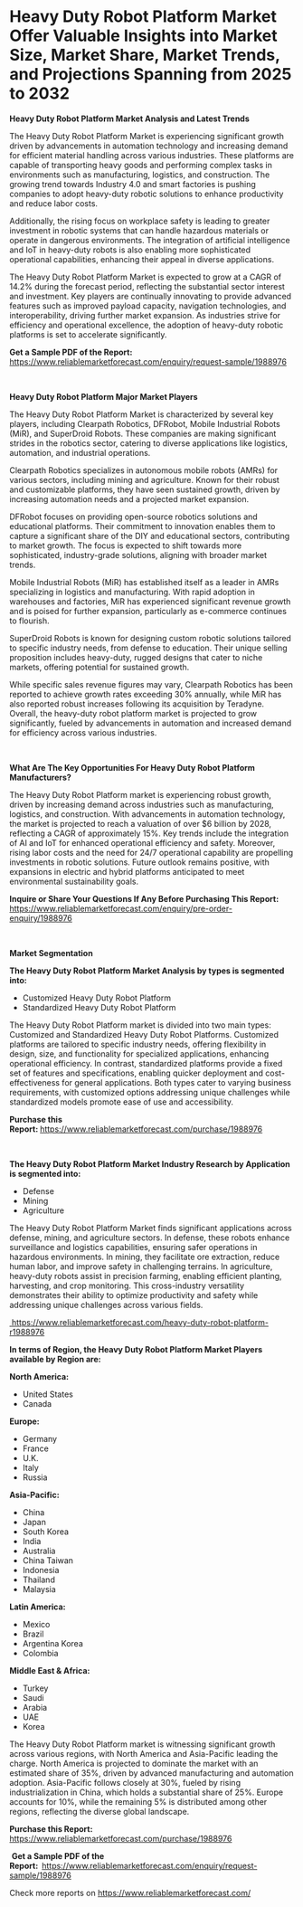 <p><h1>Heavy Duty Robot Platform Market Offer Valuable Insights into Market Size, Market Share, Market Trends, and Projections Spanning from 2025 to 2032</h1></p><p><strong>Heavy Duty Robot Platform Market Analysis and Latest Trends</strong></p>
<p><p>The Heavy Duty Robot Platform Market is experiencing significant growth driven by advancements in automation technology and increasing demand for efficient material handling across various industries. These platforms are capable of transporting heavy goods and performing complex tasks in environments such as manufacturing, logistics, and construction. The growing trend towards Industry 4.0 and smart factories is pushing companies to adopt heavy-duty robotic solutions to enhance productivity and reduce labor costs.</p><p>Additionally, the rising focus on workplace safety is leading to greater investment in robotic systems that can handle hazardous materials or operate in dangerous environments. The integration of artificial intelligence and IoT in heavy-duty robots is also enabling more sophisticated operational capabilities, enhancing their appeal in diverse applications.</p><p>The Heavy Duty Robot Platform Market is expected to grow at a CAGR of 14.2% during the forecast period, reflecting the substantial sector interest and investment. Key players are continually innovating to provide advanced features such as improved payload capacity, navigation technologies, and interoperability, driving further market expansion. As industries strive for efficiency and operational excellence, the adoption of heavy-duty robotic platforms is set to accelerate significantly.</p></p>
<p><strong>Get a Sample PDF of the Report:&nbsp;</strong> <a href="https://www.reliablemarketforecast.com/enquiry/request-sample/1988976?utm_campaign=2289&utm_medium=2&utm_source=Github&utm_content=ia&utm_term=20022025&utm_id=heavy-duty-robot-platform">https://www.reliablemarketforecast.com/enquiry/request-sample/1988976</a></p>
<p>&nbsp;</p>
<p><strong>Heavy Duty Robot Platform Major Market Players</strong></p>
<p><p>The Heavy Duty Robot Platform Market is characterized by several key players, including Clearpath Robotics, DFRobot, Mobile Industrial Robots (MiR), and SuperDroid Robots. These companies are making significant strides in the robotics sector, catering to diverse applications like logistics, automation, and industrial operations.</p><p>Clearpath Robotics specializes in autonomous mobile robots (AMRs) for various sectors, including mining and agriculture. Known for their robust and customizable platforms, they have seen sustained growth, driven by increasing automation needs and a projected market expansion.</p><p>DFRobot focuses on providing open-source robotics solutions and educational platforms. Their commitment to innovation enables them to capture a significant share of the DIY and educational sectors, contributing to market growth. The focus is expected to shift towards more sophisticated, industry-grade solutions, aligning with broader market trends.</p><p>Mobile Industrial Robots (MiR) has established itself as a leader in AMRs specializing in logistics and manufacturing. With rapid adoption in warehouses and factories, MiR has experienced significant revenue growth and is poised for further expansion, particularly as e-commerce continues to flourish.</p><p>SuperDroid Robots is known for designing custom robotic solutions tailored to specific industry needs, from defense to education. Their unique selling proposition includes heavy-duty, rugged designs that cater to niche markets, offering potential for sustained growth.</p><p>While specific sales revenue figures may vary, Clearpath Robotics has been reported to achieve growth rates exceeding 30% annually, while MiR has also reported robust increases following its acquisition by Teradyne. Overall, the heavy-duty robot platform market is projected to grow significantly, fueled by advancements in automation and increased demand for efficiency across various industries.</p></p>
<p>&nbsp;</p>
<p><strong>What Are The Key Opportunities For Heavy Duty Robot Platform Manufacturers?</strong></p>
<p><p>The Heavy Duty Robot Platform market is experiencing robust growth, driven by increasing demand across industries such as manufacturing, logistics, and construction. With advancements in automation technology, the market is projected to reach a valuation of over $6 billion by 2028, reflecting a CAGR of approximately 15%. Key trends include the integration of AI and IoT for enhanced operational efficiency and safety. Moreover, rising labor costs and the need for 24/7 operational capability are propelling investments in robotic solutions. Future outlook remains positive, with expansions in electric and hybrid platforms anticipated to meet environmental sustainability goals.</p></p>
<p><strong>Inquire or Share Your Questions If Any Before Purchasing This Report:</strong> <a href="https://www.reliablemarketforecast.com/enquiry/pre-order-enquiry/1988976?utm_campaign=2289&utm_medium=2&utm_source=Github&utm_content=ia&utm_term=20022025&utm_id=heavy-duty-robot-platform">https://www.reliablemarketforecast.com/enquiry/pre-order-enquiry/1988976</a></p>
<p>&nbsp;</p>
<p><strong>Market Segmentation</strong></p>
<p><strong>The Heavy Duty Robot Platform Market Analysis by types is segmented into:</strong></p>
<p><ul><li>Customized Heavy Duty Robot Platform</li><li>Standardized Heavy Duty Robot Platform</li></ul></p>
<p><p>The Heavy Duty Robot Platform market is divided into two main types: Customized and Standardized Heavy Duty Robot Platforms. Customized platforms are tailored to specific industry needs, offering flexibility in design, size, and functionality for specialized applications, enhancing operational efficiency. In contrast, standardized platforms provide a fixed set of features and specifications, enabling quicker deployment and cost-effectiveness for general applications. Both types cater to varying business requirements, with customized options addressing unique challenges while standardized models promote ease of use and accessibility.</p></p>
<p><strong>Purchase this Report:&nbsp;</strong><a href="https://www.reliablemarketforecast.com/purchase/1988976?utm_campaign=2289&utm_medium=2&utm_source=Github&utm_content=ia&utm_term=20022025&utm_id=heavy-duty-robot-platform">https://www.reliablemarketforecast.com/purchase/1988976</a></p>
<p>&nbsp;</p>
<p><strong>The Heavy Duty Robot Platform Market Industry Research by Application is segmented into:</strong></p>
<p><ul><li>Defense</li><li>Mining</li><li>Agriculture</li></ul></p>
<p><p>The Heavy Duty Robot Platform Market finds significant applications across defense, mining, and agriculture sectors. In defense, these robots enhance surveillance and logistics capabilities, ensuring safer operations in hazardous environments. In mining, they facilitate ore extraction, reduce human labor, and improve safety in challenging terrains. In agriculture, heavy-duty robots assist in precision farming, enabling efficient planting, harvesting, and crop monitoring. This cross-industry versatility demonstrates their ability to optimize productivity and safety while addressing unique challenges across various fields.</p></p>
<p><a href="https://www.reliablemarketforecast.com/heavy-duty-robot-platform-r1988976?utm_campaign=2289&utm_medium=2&utm_source=Github&utm_content=ia&utm_term=20022025&utm_id=heavy-duty-robot-platform">&nbsp;https://www.reliablemarketforecast.com/heavy-duty-robot-platform-r1988976</a></p>
<p><strong>In terms of Region, the Heavy Duty Robot Platform Market Players available by Region are:</strong></p>
<p>
    <p> <strong> North America: </strong>
        <ul>
            <li>United States</li>
            <li>Canada</li>
        </ul>
        </p> 
    <p> <strong> Europe: </strong>
        <ul>
            <li>Germany</li>
            <li>France</li>
            <li>U.K.</li>
            <li>Italy</li>
            <li>Russia</li>
        </ul>
        </p> 
    <p> <strong> Asia-Pacific: </strong>
        <ul>
            <li>China</li>
            <li>Japan</li>
            <li>South Korea</li>
            <li>India</li>
            <li>Australia</li>
            <li>China Taiwan</li>
            <li>Indonesia</li>
            <li>Thailand</li>
            <li>Malaysia</li>
        </ul>
        </p> 
    <p> <strong> Latin America: </strong>
        <ul>
            <li>Mexico</li>
            <li>Brazil</li>
            <li>Argentina Korea</li>
            <li>Colombia</li>
        </ul>
        </p> 
    <p> <strong> Middle East & Africa: </strong>
        <ul>
            <li>Turkey</li>
            <li>Saudi</li>
            <li>Arabia</li>
            <li>UAE</li>
            <li>Korea</li>
        </ul>
    </p>
    </p>
<p><p>The Heavy Duty Robot Platform market is witnessing significant growth across various regions, with North America and Asia-Pacific leading the charge. North America is projected to dominate the market with an estimated share of 35%, driven by advanced manufacturing and automation adoption. Asia-Pacific follows closely at 30%, fueled by rising industrialization in China, which holds a substantial share of 25%. Europe accounts for 10%, while the remaining 5% is distributed among other regions, reflecting the diverse global landscape.</p></p>
<p><strong>Purchase this Report: </strong><a href="https://www.reliablemarketforecast.com/purchase/1988976?utm_campaign=2289&utm_medium=2&utm_source=Github&utm_content=ia&utm_term=20022025&utm_id=heavy-duty-robot-platform">https://www.reliablemarketforecast.com/purchase/1988976</a></p>
<p>&nbsp;<strong>Get a Sample PDF of the Report:&nbsp;&nbsp;</strong><a href="https://www.reliablemarketforecast.com/enquiry/request-sample/1988976?utm_campaign=2289&utm_medium=2&utm_source=Github&utm_content=ia&utm_term=20022025&utm_id=heavy-duty-robot-platform">https://www.reliablemarketforecast.com/enquiry/request-sample/1988976</a></p>
<p><strong></strong></p>
<p>Check more reports on <a href="https://www.reliablemarketforecast.com/?utm_campaign=2289&utm_medium=2&utm_source=Github&utm_content=ia&utm_term=20022025&utm_id=heavy-duty-robot-platform">https://www.reliablemarketforecast.com/</a></p>
